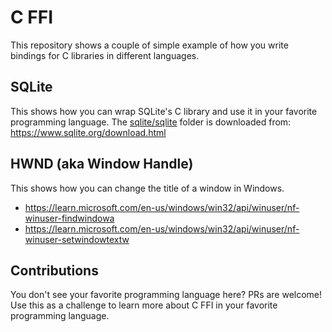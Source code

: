 # C FFI
This repository shows a couple of simple example of how you write bindings for C libraries in different languages.

## SQLite
This shows how you can wrap SQLite's C library and use it in your favorite programming language.
The [sqlite/sqlite](./sqlite/sqlite) folder is downloaded from: https://www.sqlite.org/download.html

## HWND (aka Window Handle)
This shows how you can change the title of a window in Windows.
 - https://learn.microsoft.com/en-us/windows/win32/api/winuser/nf-winuser-findwindowa
 - https://learn.microsoft.com/en-us/windows/win32/api/winuser/nf-winuser-setwindowtextw

## Contributions
You don't see your favorite programming language here? PRs are welcome! Use this as a challenge to learn more about C FFI in your favorite programming language.
